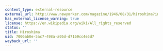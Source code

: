 ```yaml
---
content_type: external-resource
external_url: http://www.newyorker.com/magazine/1946/08/31/hiroshima?intcid=mod-most-popular
has_external_license_warning: true
license: https://en.wikipedia.org/wiki/All_rights_reserved
status: ''
title: Hiroshima
uid: 7006ab0e-5ac7-498a-a05d-d7169cc4e5d7
wayback_url: ''
---
```

